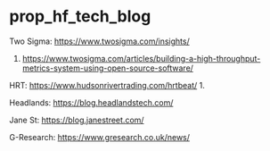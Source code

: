 # prop_hf_tech_blog
Two Sigma: https://www.twosigma.com/insights/
1. https://www.twosigma.com/articles/building-a-high-throughput-metrics-system-using-open-source-software/


HRT: https://www.hudsonrivertrading.com/hrtbeat/
1.

Headlands: https://blog.headlandstech.com/

Jane St: https://blog.janestreet.com/

G-Research: https://www.gresearch.co.uk/news/

